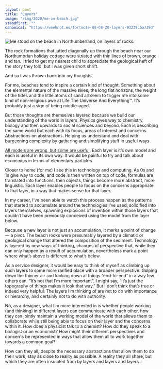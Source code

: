 ```yaml
---
layout: post
title: "Layers"
image: "/img/2020/me-on-beach.jpg"
standfirst: ""
canonical: "https://weeknot.es/fortnote-08-08-20-layers-93239c5a739d"
---
```


<img class="img-full" src="{{ page.image }}" alt="Me stood on the beach in Northumberland, on layers of rocks." />

The rock formations that jutted diagonally up through the beach near our Northumbrian holiday cottage were striated with thin lines of brown, orange and tan. I tried to get my nearest child to appreciate the geological heft of the story they told, but I was given short shrift.

And so I was thrown back into my thoughts.

For me, beaches tend to inspire a certain kind of thought. Something about the elemental nature of the massive skies, the long flat horizons, the weight of the tides and the little atoms of sand all seem to trigger me into some kind of non-religious awe at Life The Universe And Everything™. It’s probably just a sign of being middle-aged.

But those thoughts are themselves layered because we build our understanding of the world in layers. Physics gives way to chemistry, biology and then upwards to social sciences and beyond. Each is describing the same world but each with its focus, areas of interest and concerns. Abstractions on abstractions. Helping us understand and deal with burgeoning complexity by gathering and simplifying stuff in useful ways.

[All models are wrong, but some are useful](https://en.wikipedia.org/wiki/All_models_are_wrong). Each layer is it’s own model and each is useful in its own way. It would be painful to try and talk about economics in terms of elementary particles.

Closer to home (for me) I see this in technology and computing. As 0s and 1s give way to code, and code is then written on top of code, formulas are translated into functions, then objects, things become more abstract, more linguistic. Each layer enables people to focus on the concerns appropriate to that layer, in a way that makes sense for that layer.

In my career, I’ve been able to watch this process happen as the patterns that started to accumulate around the technologies I’ve used, solidified into layers themselves, spawning explosions of invention within those layers that couldn’t have been previously conceived using the model from the layer below.

Because a new layer is not just an accumulation, it marks a point of change — a pivot. The beach rocks were presumably layered by a climatic or geological change that altered the composition of the sediment. Technology is layered by new ways of thinking, changes of perspective that, while they can only happen as a result of accumulation, nevertheless mark a point where what’s above is different to what’s below.

As a service designer, it would be easy to think of myself as climbing up such layers to some more rarified place with a broader perspective. Gulping down the thinner air and looking down at things “end-to-end” in a way few others can. “It’s not that I’m more important”, I might say, “it’s just the topography of things makes it look that way.” But I don’t think that’s true or indeed very helpful. The layers I’m thinking of are not to do with importance or hierarchy, and certainly not to do with authority.

No, as a designer, what I’m more interested in is whether people working (and thinking) in different layers can communicate with each other, how they can jointly maintain a working model of the world that allows them to collaborate while still being able to focus on their layer and the concerns within it. How does a physicist talk to a chemist? How do they speak to a biologist or an economist? How might their different perspectives and concerns be represented in ways that allow them all to work together towards a common goal?

How can they all, despite the necessary abstractions that allow them to do their work, stay as close to reality as possible. A reality they all share, but which they are often insulated from by layers and layers and layers…
